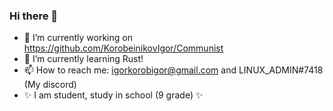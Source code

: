 ### Hi there 👋
- 🔭 I’m currently working on https://github.com/KorobeinikovIgor/Communist
- 🌱 I’m currently learning Rust!
- 📫 How to reach me: igorkorobigor@gmail.com and LINUX_ADMIN#7418 (My discord)
- ✨ I am student, study in school (9 grade) ✨

